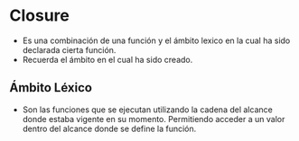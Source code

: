 # Closure

* Es una combinación de una función y el ámbito lexico en la cual ha sido declarada cierta función.
* Recuerda el ámbito en el cual ha sido creado.

## Ámbito Léxico

* Son las funciones que se ejecutan utilizando la cadena del alcance donde estaba vigente en su momento. Permitiendo acceder a un valor dentro del alcance donde se define la función.